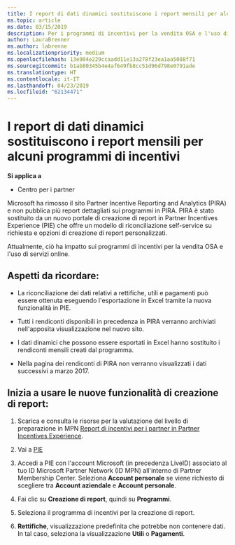 ```yaml
---
title: I report di dati dinamici sostituiscono i report mensili per alcuni programmi di incentivi | Centro per i partner
ms.topic: article
ms.date: 03/15/2019
description: Per i programmi di incentivi per la vendita OSA e l'uso di servizi online sono ora disponibili report di dati dinamici.
author: LauraBrenner
ms.author: labrenne
ms.localizationpriority: medium
ms.openlocfilehash: 13e904e229ccaadd11e13a278f23ea1aa5088f71
ms.sourcegitcommit: b1ab80345b4e4af649fb8cc51d96d798e0791ade
ms.translationtype: HT
ms.contentlocale: it-IT
ms.lasthandoff: 04/23/2019
ms.locfileid: "62134471"
---
```

# <a name="live-data-reporting-replaces-monthly-reporting-for-some-incentives-programs"></a>I report di dati dinamici sostituiscono i report mensili per alcuni programmi di incentivi

**Si applica a**

-  Centro per i partner

Microsoft ha rimosso il sito Partner Incentive Reporting and Analytics (PIRA) e non pubblica più report dettagliati sui programmi in PIRA. PIRA è stato sostituito da un nuovo portale di creazione di report in Partner Incentives Experience (PIE) che offre un modello di riconciliazione self-service su richiesta e opzioni di creazione di report personalizzati. 

Attualmente, ciò ha impatto sui programmi di incentivi per la vendita OSA e l'uso di servizi online.

## <a name="things-to-remember"></a>Aspetti da ricordare: 

- La riconciliazione dei dati relativi a rettifiche, utili e pagamenti può essere ottenuta eseguendo l'esportazione in Excel tramite la nuova funzionalità in PIE.

- Tutti i rendiconti disponibili in precedenza in PIRA verranno archiviati nell'apposita visualizzazione nel nuovo sito. 

- I dati dinamici che possono essere esportati in Excel hanno sostituito i rendiconti mensili creati dal programma.

- Nella pagina dei rendiconti di PIRA non verranno visualizzati i dati successivi a marzo 2017.
 
## <a name="start-using-the-new-reporting-functionality"></a>Inizia a usare le nuove funzionalità di creazione di report: 

1. Scarica e consulta le risorse per la valutazione del livello di preparazione in MPN [Report di incentivi per i partner in Partner Incentives Experience](https://aka.ms/osareadiness ).

2. Vai a [PIE](https://partnerincentives.microsoft.com/)

3. Accedi a PIE con l'account Microsoft (in precedenza LiveID) associato al tuo ID Microsoft Partner Network (ID MPN) all'interno di Partner Membership Center. Seleziona **Account personale** se viene richiesto di scegliere tra **Account aziendale** e **Account personale**.

4. Fai clic su **Creazione di report**, quindi su **Programmi**. 

5. Seleziona il programma di incentivi per la creazione di report. 

6. **Rettifiche**, visualizzazione predefinita che potrebbe non contenere dati.  In tal caso, seleziona la visualizzazione **Utili** o **Pagamenti**.


 

 



